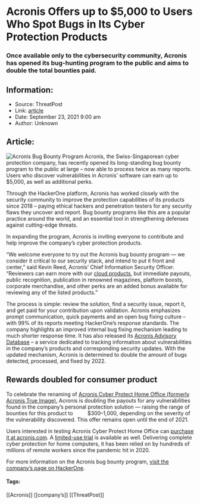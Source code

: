 # Acronis Offers up to $5,000 to Users Who Spot Bugs in Its Cyber Protection Products
### Once available only to the cybersecurity community, Acronis has opened its bug-hunting program to the public and aims to double the total bounties paid. 

## Information:
+ Source: ThreatPost
+ Link: [article](https://kasperskycontenthub.com/threatpost-global/?p=174849)
+ Date: September 23, 2021  9:00 am
+ Author: Unknown


## Article:
![Acronis Bug Bounty Program](https://media.threatpost.com/wp-content/uploads/sites/103/2021/09/21090135/Acronis-Bug-Bounty-Program.png)
Acronis, the Swiss-Singaporean cyber protection company, has recently opened its long-standing bug bounty program to the public at large – now able to process twice as many reports. Users who discover vulnerabilities in Acronis’ software can earn up to $5,000, as well as additional perks.


Through the HackerOne platform, Acronis has worked closely with the security community to improve the protection capabilities of its products since 2018 – paying ethical hackers and penetration testers for any security flaws they uncover and report. Bug bounty programs like this are a popular practice around the world, and an essential tool in strengthening defenses against cutting-edge threats.


In expanding the program, Acronis is inviting everyone to contribute and help improve the company’s cyber protection products.


“We welcome everyone to try out the Acronis bug bounty program — we consider it critical to our security stack, and intend to put it front and center,” said Kevin Reed, Acronis’ Chief Information Security Officer. “Reviewers can earn more with our [cloud products](https://www.acronis.com/en-us/products/cloud/cyber-protect/email-security/?utm_source=threatpost&utm_medium=referral&utm_campaign=fy21-q3-threatpost-cyber_protect_home_office-sp-bugbounty), but immediate payouts, public recognition, publication in renowned magazines, platform boosts, corporate merchandise, and other perks are an added bonus available for reviewing any of the listed products.”


The process is simple: review the solution, find a security issue, report it, and get paid for your contribution upon validation. Acronis emphasizes prompt communication, quick payments and an open bug fixing culture – with 99% of its reports meeting HackerOne’s response standards. The company highlights an improved internal bug fixing mechanism leading to much shorter response time. It has also released its [Acronis Advisory Database](https://security-advisory.acronis.com/?utm_source=threatpost&utm_medium=referral&utm_campaign=fy21-q3-threatpost-cyber_protect_home_office-sp-bugbounty) – a service dedicated to tracking information about vulnerabilities in the company’s products and corresponding security updates. With the updated mechanism, Acronis is determined to double the amount of bugs detected, processed, and fixed by 2022.


**Rewards doubled for consumer product**
----------------------------------------


To celebrate the renaming of [Acronis Cyber Protect Home Office (formerly Acronis True Image)](https://www.acronis.com/products/true-image/?utm_source=threatpost&utm_medium=referral&utm_campaign=fy21-q3-threatpost-cyber_protect_home_office-sp-bugbounty), Acronis is doubling the payouts for any vulnerabilities found in the company’s personal protection solution — raising the range of bounties for this product to          $300–1,000, depending on the severity of the vulnerability discovered. This offer remains open until the end of 2021.


Users interested in testing Acronis Cyber Protect Home Office can [purchase it at acronis.com](https://www.acronis.com/en-us/products/true-image/purchasing/?utm_source=threatpost&utm_medium=referral&utm_campaign=fy21-q3-threatpost-cyber_protect_home_office-sp-bugbounty). A [limited-use trial](https://www.acronis.com/en-us/homecomputing/thanks/home-office/?utm_source=threatpost&utm_medium=referral&utm_campaign=fy21-q3-threatpost-cyber_protect_home_office-sp-bugbounty) is available as well. Delivering complete cyber protection for home computers, it has been relied on by hundreds of millions of remote workers since the pandemic hit in 2020.


For more information on the Acronis bug bounty program, [visit the company’s page on HackerOne](https://hackerone.com/acronis).




#### Tags:
[[Acronis]] [[company’s]] [[ThreatPost]]
